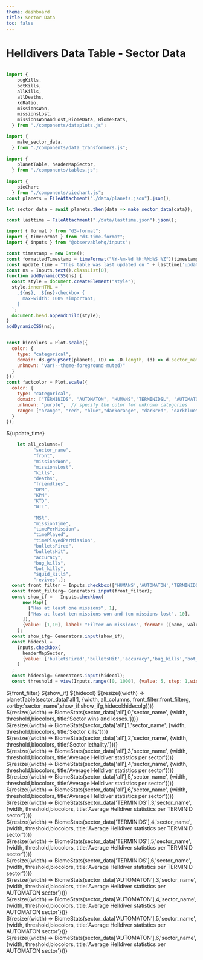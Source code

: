 ```yaml
---
theme: dashboard
title: Sector Data
toc: false
---
```


# Helldivers Data Table - Sector Data

<!-- Load and transform the data -->

```js

import {
    bugKills,
    botKills,
    allKills,
    allDeaths,
    kdRatio,
    missionsWon,
    missionsLost,
    missionsWonAndLost,BiomeData, BiomeStats,
  } from "./components/dataplots.js";

import {
    make_sector_data,
  } from "./components/data_transformers.js";
  
import {
    planetTable, headerMapSector,
  } from "./components/tables.js";
  
import {
    pieChart
  } from "./components/piechart.js";
const planets = FileAttachment("./data/planets.json").json();

let sector_data = await planets.then(data => make_sector_data(data));

const lasttime = FileAttachment("./data/lasttime.json").json();
```
```js
import { format } from "d3-format";
import { timeFormat } from "d3-time-format";
import { inputs } from "@observablehq/inputs";

const timestamp = new Date();
const formattedTimestamp = timeFormat("%Y-%m-%d %H:%M:%S %Z")(timestamp);
const update_time = "This table was last updated on " + lasttime['update_time'];
const ns = Inputs.text().classList[0];
function addDynamicCSS(ns) {
  const style = document.createElement("style");
  style.innerHTML = `
    .${ns}, .${ns}-checkbox {
      max-width: 100% !important;
    }
  `;
  document.head.appendChild(style);
}
addDynamicCSS(ns);
```


```js

const biocolors = Plot.scale({
  color: {
    type: "categorical",
    domain: d3.groupSort(planets, (D) => -D.length, (d) => d.sector_name).filter((d) => d !== "Other"),
    unknown: "var(--theme-foreground-muted)"
  }
});
const factcolor = Plot.scale({
  color: {
    type: "categorical",
    domain: ["TERMINIDS", "AUTOMATON", "HUMANS","TERMINIDSL", "AUTOMATONL", "HUMANSL"],  // specify known categories directly
    unknown: "purple",  // specify the color for unknown categories
    range: ["orange", "red", "blue","darkorange", "darkred", "darkblue"],  // colors for TERMINIDS, AUTOMATON, and HUMANS
  }
});
```




${update_time}
```js
    let all_columns=[ 
          "sector_name",
          "front",
          "missionsWon",
          "missionsLost",
          "kills",
          "deaths",
          "friendlies",
          "DPM",
          "KPM",
          "KTD",
          "WTL",
  
          "MSR",
          "missionTime",
          "timePerMission",
          "timePlayed",
          "timePlayedPerMission",
          "bulletsFired",
          "bulletsHit",
          "accuracy",
          "bug_kills",
          "bot_kills",
          "squid_kills",
          "revives",];
  const front_filter = Inputs.checkbox(['HUMANS','AUTOMATON','TERMINIDS'], {value:['AUTOMATON','TERMINIDS'], label:'Filter by front'})
  const front_filterg= Generators.input(front_filter);
  const show_if =   Inputs.checkbox(
      new Map([
        ["Has at least one missions", 1],
        ["Has at least ten missions won and ten missions lost", 10],
      ]),
      {value: [1,10], label: "Filter on missions", format: ([name, value]) => `${name}`}
    );
  const show_ifg= Generators.input(show_if);
  const hidecol = 
    Inputs.checkbox(
      headerMapSector,
      {value: ['bulletsFired','bulletsHit','accuracy','bug_kills','bot_kills','squid_kills','revives'], label: "Show/hide columns", format: ([name, value]) => `${name}`}
    )
  ;
  const hidecolg= Generators.input(hidecol);
  const threshold = view(Inputs.range([0, 1000], {value: 5, step: 1,width:1000, label: "Minimum missions limit"}))
```




<div class="grid grid-cols-1">
  <div class="card">
  ${front_filter}
  ${show_if}
  ${hidecol}
    ${resize((width) => planetTable(sector_data['all'], {width, all_columns, front_filter:front_filterg, sortby:'sector_name',show_if:show_ifg,hidecol:hidecolg}))}
  </div>
</div>



<div class="grid grid-cols-3">
<div class="card">
    ${resize((width) => BiomeStats(sector_data['all'],0,'sector_name', {width, threshold,biocolors, title:'Sector wins and losses.'}))}
  </div>
  <div class="card">
    ${resize((width) => BiomeStats(sector_data['all'],1,'sector_name', {width, threshold,biocolors, title:'Sector kills.'}))}
  </div>
  <div class="card">
    ${resize((width) => BiomeStats(sector_data['all'],2,'sector_name', {width, threshold,biocolors,  title:'Sector lethality.'}))}
  </div>
  

</div>

<div class="grid grid-cols-4">
  <div class="card">
    ${resize((width) => BiomeStats(sector_data['all'],3,'sector_name', {width, threshold,biocolors, title:'Average Helldiver statistics per sector'}))}
  </div>
    <div class="card">
    ${resize((width) => BiomeStats(sector_data['all'],4,'sector_name', {width, threshold,biocolors, title:'Average Helldiver statistics per sector'}))}
  </div>
    <div class="card">
    ${resize((width) => BiomeStats(sector_data['all'],5,'sector_name', {width, threshold,biocolors, title:'Average Helldiver statistics per sector'}))}
  </div>
    <div class="card">
    ${resize((width) => BiomeStats(sector_data['all'],6,'sector_name', {width, threshold,biocolors, title:'Average Helldiver statistics per sector'}))}
  </div>

</div>




<div class="grid grid-cols-4">
  <div class="card">
    ${resize((width) => BiomeStats(sector_data['TERMINIDS'],3,'sector_name', {width, threshold,biocolors, title:'Average Helldiver statistics per TERMINID sector'}))}
  </div>
    <div class="card">
    ${resize((width) => BiomeStats(sector_data['TERMINIDS'],4,'sector_name', {width, threshold,biocolors, title:'Average Helldiver statistics per TERMINID sector'}))}
  </div>
    <div class="card">
    ${resize((width) => BiomeStats(sector_data['TERMINIDS'],5,'sector_name', {width, threshold,biocolors, title:'Average Helldiver statistics per TERMINID sector'}))}
  </div>
    <div class="card">
    ${resize((width) => BiomeStats(sector_data['TERMINIDS'],6,'sector_name', {width, threshold,biocolors, title:'Average Helldiver statistics per TERMINID sector'}))}
  </div>

</div>




<div class="grid grid-cols-4">
  <div class="card">
    ${resize((width) => BiomeStats(sector_data['AUTOMATON'],3,'sector_name', {width, threshold,biocolors, title:'Average Helldiver statistics per AUTOMATON sector'}))}
  </div>
    <div class="card">
    ${resize((width) => BiomeStats(sector_data['AUTOMATON'],4,'sector_name', {width, threshold,biocolors, title:'Average Helldiver statistics per AUTOMATON sector'}))}
  </div>
    <div class="card">
    ${resize((width) => BiomeStats(sector_data['AUTOMATON'],5,'sector_name', {width, threshold,biocolors, title:'Average Helldiver statistics per AUTOMATON sector'}))}
  </div>
    <div class="card">
    ${resize((width) => BiomeStats(sector_data['AUTOMATON'],6,'sector_name', {width, threshold,biocolors, title:'Average Helldiver statistics per AUTOMATON sector'}))}
  </div>

</div>
